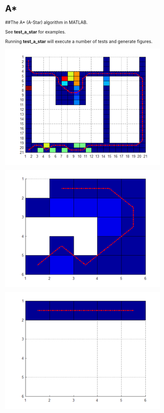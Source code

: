 # A*
##The A* (A-Star) algorithm in MATLAB. 

See __test_a_star__ for examples.

Running __test_a_star__ will execute a number of tests and generate figures.

![](./images/001.png)

![](./images/002.png)

![](./images/003.png)

